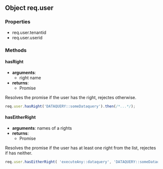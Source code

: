 ## Object req.user

### Properties

  * req.user.tenantid
  * req.user.userid

### Methods

#### hasRight

  * **arguments**:
    * right name
  * **returns**:
    * Promise

Resolves the promise if the user has the right, rejectes otherwise.

```js
req.user.hasRight('DATAQUERY::someDataquery').then(/*...*/);

```

#### hasEitherRight

  * **arguments**: names of a rights
  * **returns**:
    * Promise

Resolves the promise if the user has at least one right from the list, rejectes if has neither.

```js
req.user.hasEitherRight( 'executeAny::dataquery', 'DATAQUERY::someDataquery').then(/*...*/);

```
